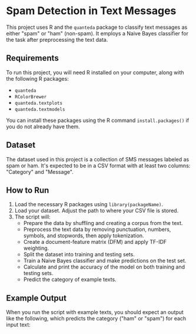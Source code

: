 # Spam Detection in Text Messages

This project uses R and the `quanteda` package to classify text messages as either "spam" or "ham" (non-spam). It employs a Naive Bayes classifier for the task after preprocessing the text data.

## Requirements

To run this project, you will need R installed on your computer, along with the following R packages:
- `quanteda`
- `RColorBrewer`
- `quanteda.textplots`
- `quanteda.textmodels`

You can install these packages using the R command `install.packages()` if you do not already have them.

## Dataset

The dataset used in this project is a collection of SMS messages labeled as spam or ham. It's expected to be in a CSV format with at least two columns: "Category" and "Message".

## How to Run

1. Load the necessary R packages using `library(packageName)`.
2. Load your dataset. Adjust the path to where your CSV file is stored.
3. The script will:
   - Prepare the data by shuffling and creating a corpus from the text.
   - Preprocess the text data by removing punctuation, numbers, symbols, and stopwords, then apply tokenization.
   - Create a document-feature matrix (DFM) and apply TF-IDF weighting.
   - Split the dataset into training and testing sets.
   - Train a Naive Bayes classifier and make predictions on the test set.
   - Calculate and print the accuracy of the model on both training and testing sets.
   - Predict the category of example texts.

## Example Output

When you run the script with example texts, you should expect an output like the following, which predicts the category ("ham" or "spam") for each input text:

